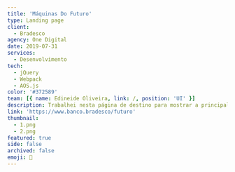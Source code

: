 ```yaml
---
title: 'Máquinas Do Futuro'
type: Landing page
client:
  - Bradesco
agency: One Digital
date: 2019-07-31
services:
  - Desenvolvimento
tech:
  - jQuery
  - Webpack
  - AOS.js
color: '#372589'
team: [{ name: Edineide Oliveira, link: /, position: 'UI' }]
description: Trabalhei nesta página de destino para mostrar a principal campanha promocional do cliente, apresentando seções transacionais que se integravam perfeitamente à equipe de back-end do banco por meio de iframes. O design futurista da página, juntamente com um sistema de recompensa atraente, forneceu uma tela ideal para eu incorporar animações e interações sutis, proporcionando uma experiência de usuário polida e fluida.<br><br>Utilizando as melhores práticas no desenvolvimento front-end e otimizando a experiência do usuário, desempenhei um papel fundamental na geração de engajamento e conversão para a campanha promocional do cliente.
link: 'https://www.banco.bradesco/futuro'
thumbnail:
  - 1.png
  - 2.png
featured: true
side: false
archived: false
emoji: 🚗
---
```

